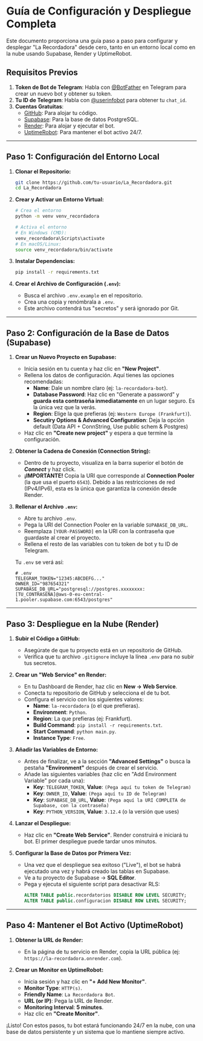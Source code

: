# Guía de Configuración y Despliegue Completa

Este documento proporciona una guía paso a paso para configurar y desplegar "La Recordadora" desde cero, tanto en un entorno local como en la nube usando Supabase, Render y UptimeRobot.

## Requisitos Previos

1.  **Token de Bot de Telegram**: Habla con [@BotFather](https://t.me/BotFather) en Telegram para crear un nuevo bot y obtener su token.
2.  **Tu ID de Telegram**: Habla con [@userinfobot](https://t.me/userinfobot) para obtener tu `chat_id`.
3.  **Cuentas Gratuitas**:
    -   [GitHub](https://github.com/): Para alojar tu código.
    -   [Supabase](https://supabase.com/): Para la base de datos PostgreSQL.
    -   [Render](https://render.com/): Para alojar y ejecutar el bot.
    -   [UptimeRobot](https://uptimerobot.com/): Para mantener el bot activo 24/7.

---

## Paso 1: Configuración del Entorno Local

1.  **Clonar el Repositorio:**
    ```bash
    git clone https://github.com/tu-usuario/La_Recordadora.git
    cd La_Recordadora
    ```

2.  **Crear y Activar un Entorno Virtual:**
    ```bash
    # Crea el entorno
    python -m venv venv_recordadora

    # Activa el entorno
    # En Windows (CMD):
    venv_recordadora\Scripts\activate
    # En macOS/Linux:
    source venv_recordadora/bin/activate
    ```

3.  **Instalar Dependencias:**
    ```bash
    pip install -r requirements.txt
    ```

4.  **Crear el Archivo de Configuración (`.env`):**
    -   Busca el archivo `.env.example` en el repositorio.
    -   Crea una copia y renómbrala a `.env`.
    -   Este archivo contendrá tus "secretos" y será ignorado por Git.

---

## Paso 2: Configuración de la Base de Datos (Supabase)

1.  **Crear un Nuevo Proyecto en Supabase:**
    -   Inicia sesión en tu cuenta y haz clic en **"New Project"**.
    -   Rellena los datos de configuración. Aquí tienes las opciones recomendadas:
        -   **Name**: Dale un nombre claro (ej: `la-recordadora-bot`).
        -   **Database Password**: Haz clic en "Generate a password" y **guarda esta contraseña inmediatamente** en un lugar seguro. Es la única vez que la verás.
        -   **Region**: Elige la que prefieras (ej: `Western Europe (Frankfurt)`).
        -   **Secutiry Options & Advanced Configuration**: Deja la opción default (Data API + ConnString, Use public schem & Postgres)
    -   Haz clic en **"Create new project"** y espera a que termine la configuración.

2.  **Obtener la Cadena de Conexión (Connection String):**
    -   Dentro de tu proyecto, visualiza en la barra superior el botón de ***Connect*** y haz click.
    -   **¡IMPORTANTE!** Copia la URI que corresponde al **Connection Pooler** (la que usa el puerto `6543`). Debido a las restricciones de red (IPv4/IPv6), esta es la única que garantiza la conexión desde Render.

3.  **Rellenar el Archivo `.env`:**
    -   Abre tu archivo `.env`.
    -   Pega la URI del Connection Pooler en la variable `SUPABASE_DB_URL`.
    -   Reemplaza `[YOUR-PASSWORD]` en la URI con la contraseña que guardaste al crear el proyecto.
    -   Rellena el resto de las variables con tu token de bot y tu ID de Telegram.

    Tu `.env` se verá así:
    ```env
    # .env
    TELEGRAM_TOKEN="12345:ABCDEFG..."
    OWNER_ID="987654321"
    SUPABASE_DB_URL="postgresql://postgres.xxxxxxxx:[TU_CONTRASEÑA]@aws-0-eu-central-1.pooler.supabase.com:6543/postgres"
    ```

---

## Paso 3: Despliegue en la Nube (Render)

1.  **Subir el Código a GitHub:**
    -   Asegúrate de que tu proyecto está en un repositorio de GitHub.
    -   Verifica que tu archivo `.gitignore` incluye la línea `.env` para no subir tus secretos.

2.  **Crear un "Web Service" en Render:**
    -   En tu Dashboard de Render, haz clic en **New -> Web Service**.
    -   Conecta tu repositorio de GitHub y selecciona el de tu bot.
    -   Configura el servicio con los siguientes valores:
        -   **Name**: `la-recordadora` (o el que prefieras).
        -   **Environment**: `Python`.
        -   **Region**: La que prefieras (ej: Frankfurt).
        -   **Build Command**: `pip install -r requirements.txt`.
        -   **Start Command**: `python main.py`.
        -   **Instance Type**: `Free`.

3.  **Añadir las Variables de Entorno:**
    -   Antes de finalizar, ve a la sección **"Advanced Settings"** o busca la pestaña **"Environment"** después de crear el servicio.
    -   Añade las siguientes variables (haz clic en "Add Environment Variable" por cada una):
        -   **Key**: `TELEGRAM_TOKEN`, **Value**: `(Pega aquí tu token de Telegram)`
        -   **Key**: `OWNER_ID`, **Value**: `(Pega aquí tu ID de Telegram)`
        -   **Key**: `SUPABASE_DB_URL`, **Value**: `(Pega aquí la URI COMPLETA de Supabase, con la contraseña)`
        -   **Key**: `PYTHON_VERSION`, **Value**: `3.12.4` (o la versión que uses)

4.  **Lanzar el Despliegue:**
    -   Haz clic en **"Create Web Service"**. Render construirá e iniciará tu bot. El primer despliegue puede tardar unos minutos.

5.  **Configurar la Base de Datos por Primera Vez:**
    -   Una vez que el despliegue sea exitoso ("Live"), el bot se habrá ejecutado una vez y habrá creado las tablas en Supabase.
    -   Ve a tu proyecto de Supabase -> **SQL Editor**.
    -   Pega y ejecuta el siguiente script para desactivar RLS:
        ```sql
        ALTER TABLE public.recordatorios DISABLE ROW LEVEL SECURITY;
        ALTER TABLE public.configuracion DISABLE ROW LEVEL SECURITY;
        ```

---

## Paso 4: Mantener el Bot Activo (UptimeRobot)

1.  **Obtener la URL de Render:**
    -   En la página de tu servicio en Render, copia la URL pública (ej: `https://la-recordadora.onrender.com`).

2.  **Crear un Monitor en UptimeRobot:**
    -   Inicia sesión y haz clic en **"+ Add New Monitor"**.
    -   **Monitor Type**: `HTTP(s)`.
    -   **Friendly Name**: `La Recordadora Bot`.
    -   **URL (or IP)**: Pega la URL de Render.
    -   **Monitoring Interval**: **5 minutes**.
    -   Haz clic en **"Create Monitor"**.

¡Listo! Con estos pasos, tu bot estará funcionando 24/7 en la nube, con una base de datos persistente y un sistema que lo mantiene siempre activo.